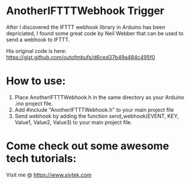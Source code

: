# AnotherIFTTTWebhook Trigger

After I discovered the IFTTT webhook library in Arduino has been depriciated, I found some great code by Neil Webber that can be used to send a webhook to IFTTT.

His original code is here: https://gist.github.com/outofmbufs/d6ced37b49a484c495f0

# How to use:
1. Place AnotherIFTTTWebhook.h in the same directory as your Arduino .ino project file.
2. Add #include "AnotherIFTTTWebhook.h" to your main project file
3. Send webhook by adding the function send_webhook(EVENT, KEY, Value1, Value2, Value3) to your main project file.

# Come check out some awesome tech tutorials:
Visit me @ https://www.siytek.com
